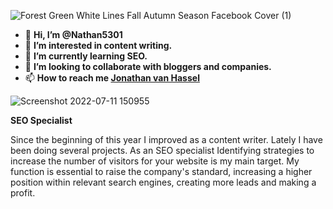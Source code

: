 ![Forest Green White Lines Fall Autumn Season Facebook Cover (1)](https://user-images.githubusercontent.com/109334550/179362534-8f7b1429-fd9a-4258-854f-9d321302cfcd.jpg)

- 👋 **Hi, I’m @Nathan5301**
- 👀 **I’m interested in content writing.**
- 🌱 **I’m currently learning SEO.**
- 💞️ **I’m looking to collaborate with bloggers and companies.**
- 📫 **How to reach me [Jonathan van Hassel](https://www.linkedin.com/in/jonathan-van-hassel-19645b1a9/)**
<!---
Nathan5301/Nathan5301 is a ✨ special ✨ repository because its `README.md` (this file) appears on your GitHub profile.
You can click the Preview link to take a look at your changes.
--->
![Screenshot 2022-07-11 150955](https://user-images.githubusercontent.com/109334550/179362838-ea683636-add4-4fec-bbf4-0bce8ff426ef.png)


**SEO Specialist**

Since the beginning of this year I improved as a content writer. Lately I have been doing several projects. As an SEO specialist Identifying strategies to increase the number of visitors for your website is my main target. My function is essential to raise the company's standard, increasing a higher position within relevant search engines, creating more leads and making a profit.
